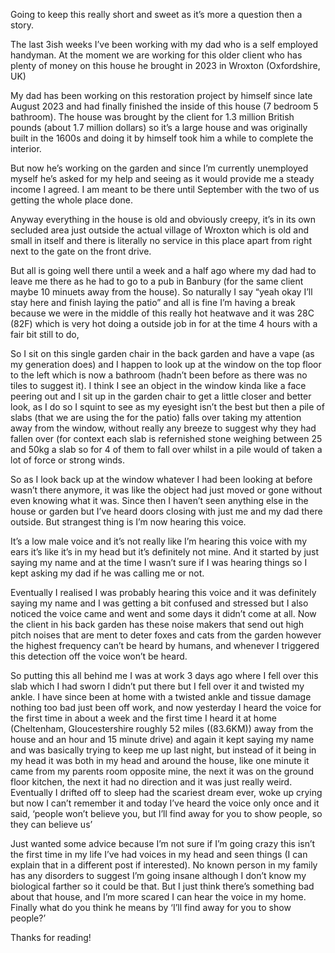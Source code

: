 Going to keep this really short and sweet as it’s more a question then a story.

The last 3ish weeks I’ve been working with my dad who is a self employed handyman. At the moment we are working for this older client who has plenty of money on this house he brought in 2023 in Wroxton (Oxfordshire, UK)

My dad has been working on this restoration project by himself since late August 2023 and had finally finished the inside of this house (7 bedroom 5 bathroom). The house was brought by the client for 1.3 million British pounds (about 1.7 million dollars) so it’s a large house and was originally built in the 1600s and doing it by himself took him a while to complete the interior.

But now he’s working on the garden and since I’m currently unemployed myself he’s asked for my help and seeing as it would provide me a steady income I agreed. I am meant to be there until September with the two of us getting the whole place done.

Anyway everything in the house is old and obviously creepy, it’s in its own secluded area just outside the actual village of Wroxton which is old and small in itself and there is literally no service in this place apart from right next to the gate on the front drive.

But all is going well there until a week and a half ago where my dad had to leave me there as he had to go to a pub in Banbury (for the same client maybe 10 minuets away from the house). So naturally I say “yeah okay I’ll stay here and finish laying the patio” and all is fine I’m having a break because we were in the middle of this really hot heatwave and it was 28C (82F) which is very hot doing a outside job in for at the time 4 hours with a fair bit still to do,

So I sit on this single garden chair in the back garden and have a vape (as my generation does) and I happen to look up at the window on the top floor to the left which is now a bathroom (hadn’t been before as there was no tiles to suggest it). I think I see an object in the window kinda like a face peering out and I sit up in the garden chair to get a little closer and better look, as I do so I squint to see as my eyesight isn’t the best but then a pile of slabs (that we are using the for the patio) falls over taking my attention away from the window, without really any breeze to suggest why they had fallen over (for context each slab is refernished stone weighing between 25 and 50kg a slab so for 4 of them to fall over whilst in a pile would of taken a lot of force or strong winds.

So as I look back up at the window whatever I had been looking at before wasn’t there anymore, it was like the object had just moved or gone without even knowing what it was. Since then I haven’t seen anything else in the house or garden but I’ve heard doors closing with just me and my dad there outside. But strangest thing is I’m now hearing this voice.

It’s a low male voice and it’s not really like I’m hearing this voice with my ears it’s like it’s in my head but it’s definitely not mine. And it started by just saying my name and at the time I wasn’t sure if I was hearing things so I kept asking my dad if he was calling me or not.

Eventually I realised I was probably hearing this voice and it was definitely saying my name and I was getting a bit confused and stressed but I also noticed the voice came and went and some days it didn’t come at all. Now the client in his back garden has these noise makers that send out high pitch noises that are ment to deter foxes and cats from the garden however the highest frequency can’t be heard by humans, and whenever I triggered this detection off the voice won’t be heard.

So putting this all behind me I was at work 3 days ago where I fell over this slab which I had sworn I didn’t put there but I fell over it and twisted my ankle. I have since been at home with a twisted ankle and tissue damage nothing too bad just been off work, and now yesterday I heard the voice for the first time in about a week and the first time I heard it at home (Cheltenham, Gloucestershire roughly 52 miles ((83.6KM)) away from the house and an hour and 15 minute drive) and again it kept saying my name and was basically trying to keep me up last night, but instead of it being in my head it was both in my head and around the house, like one minute it came from my parents room opposite mine, the next it was on the ground floor kitchen, the next it had no direction and it was just really weird. Eventually I drifted off to sleep had the scariest dream ever, woke up crying but now I can’t remember it and today I’ve heard the voice only once and it said, ‘people won’t believe you, but I’ll find away for you to show people, so they can believe us’

Just wanted some advice because I’m not sure if I’m going crazy this isn’t the first time in my life I’ve had voices in my head and seen things (I can explain that in a different post if interested). No known person in my family has any disorders to suggest I’m going insane although I don’t know my biological farther so it could be that. But I just think there’s something bad about that house, and I’m more scared I can hear the voice in my home. Finally what do you think he means by ‘I’ll find away for you to show people?’

Thanks for reading!